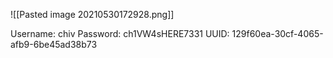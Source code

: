 ![[Pasted image 20210530172928.png]]


Username: chiv
Password: ch1VW4sHERE7331
UUID: 129f60ea-30cf-4065-afb9-6be45ad38b73